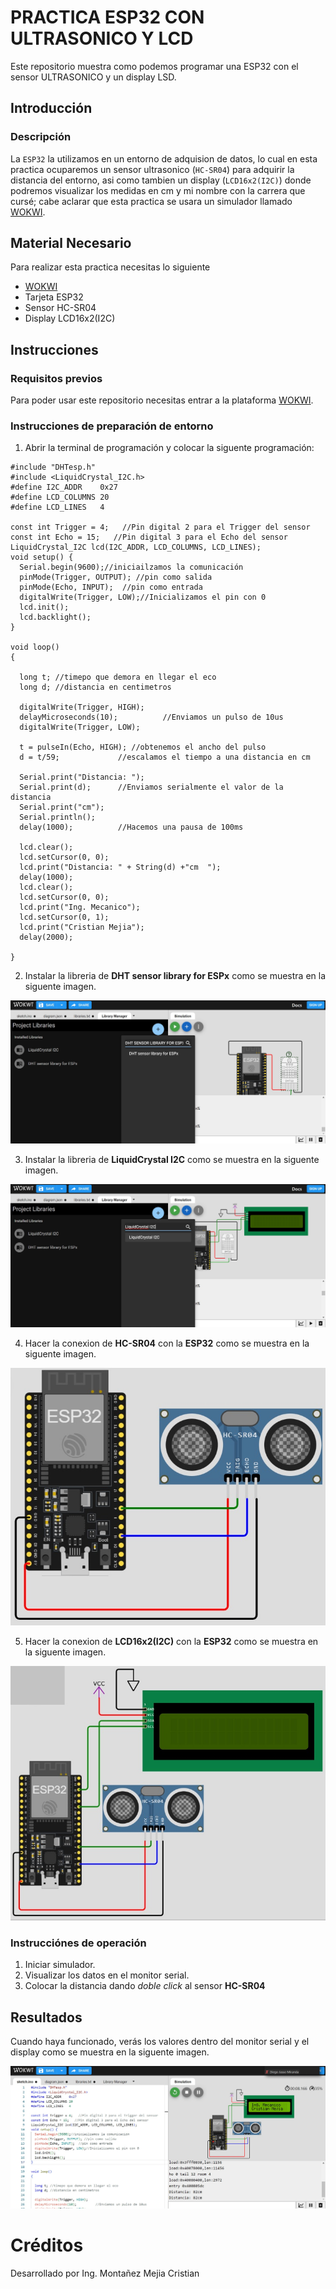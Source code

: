 # PRACTICA ESP32 CON ULTRASONICO Y LCD
Este repositorio muestra como podemos programar una ESP32 con el sensor ULTRASONICO y un display LSD.

## Introducción

### Descripción
La ```ESP32``` la utilizamos en un entorno de adquision de datos, lo cual en esta practica ocuparemos un sensor ultrasonico (```HC-SR04```) para adquirir la distancia del entorno, asi como tambien un display (```LCD16x2(I2C)```) donde podremos visualizar los medidas en cm y mi nombre con la carrera que cursé; cabe aclarar que esta practica se usara un simulador llamado [WOKWI](https://https://wokwi.com/).

## Material Necesario
Para realizar esta practica necesitas lo siguiente

- [WOKWI](https://https://wokwi.com/)
- Tarjeta ESP32
- Sensor HC-SR04
- Display LCD16x2(I2C)

## Instrucciones
### Requisitos previos
Para poder usar este repositorio necesitas entrar a la plataforma [WOKWI](https://https://wokwi.com/).

### Instrucciones de preparación de entorno 
1. Abrir la terminal de programación y colocar la siguente programación:
```
#include "DHTesp.h"
#include <LiquidCrystal_I2C.h>
#define I2C_ADDR    0x27
#define LCD_COLUMNS 20
#define LCD_LINES   4

const int Trigger = 4;   //Pin digital 2 para el Trigger del sensor
const int Echo = 15;   //Pin digital 3 para el Echo del sensor
LiquidCrystal_I2C lcd(I2C_ADDR, LCD_COLUMNS, LCD_LINES);
void setup() {
  Serial.begin(9600);//iniciailzamos la comunicación
  pinMode(Trigger, OUTPUT); //pin como salida
  pinMode(Echo, INPUT);  //pin como entrada
  digitalWrite(Trigger, LOW);//Inicializamos el pin con 0
  lcd.init();
  lcd.backlight();
}

void loop()
{

  long t; //timepo que demora en llegar el eco
  long d; //distancia en centimetros

  digitalWrite(Trigger, HIGH);
  delayMicroseconds(10);          //Enviamos un pulso de 10us
  digitalWrite(Trigger, LOW);
  
  t = pulseIn(Echo, HIGH); //obtenemos el ancho del pulso
  d = t/59;             //escalamos el tiempo a una distancia en cm
  
  Serial.print("Distancia: ");
  Serial.print(d);      //Enviamos serialmente el valor de la distancia
  Serial.print("cm");
  Serial.println();
  delay(1000);          //Hacemos una pausa de 100ms
  
  lcd.clear();
  lcd.setCursor(0, 0);
  lcd.print("Distancia: " + String(d) +"cm  ");
  delay(1000);
  lcd.clear();
  lcd.setCursor(0, 0);
  lcd.print("Ing. Mecanico");
  lcd.setCursor(0, 1);
  lcd.print("Cristian Mejia");
  delay(2000);

}
```
2. Instalar la libreria de **DHT sensor library for ESPx** como se muestra en la siguente imagen.

![](https://github.com/Cris9901/PRACTICA-CON-ULTRASONICO/blob/main/IMAGEN%201.jpg)

3. Instalar la libreria de **LiquidCrystal I2C** como se muestra en la siguente imagen.

![](https://github.com/Cris9901/PRACTICA-CON-ULTRASONICO/blob/main/IMAGEN%204_.jpg)

4. Hacer la conexion de **HC-SR04** con la **ESP32** como se muestra en la siguente imagen.

![](https://github.com/Cris9901/PRACTICA-CON-ULTRASONICO/blob/main/IMAGEN%207.jpg)

5. Hacer la conexion de **LCD16x2(I2C)** con la **ESP32** como se muestra en la siguente imagen.

![](https://github.com/Cris9901/PRACTICA-CON-ULTRASONICO/blob/main/IMAGEN%2010.jpg)

### Instrucciónes de operación
1. Iniciar simulador.
2. Visualizar los datos en el monitor serial.
3. Colocar la distancia dando *doble click* al sensor **HC-SR04** 

## Resultados
Cuando haya funcionado, verás los valores dentro del monitor serial y el display como se muestra en la siguente imagen.

![](https://github.com/Cris9901/PRACTICA-CON-ULTRASONICO/blob/main/IMAGEN%2012.jpg)

# Créditos

Desarrollado por Ing. Montañez Mejia Cristian
